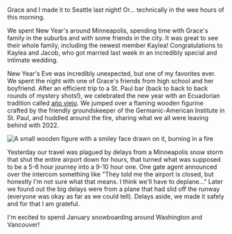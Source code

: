 #

Grace and I made it to Seattle last night! Or... technically in the wee hours of this morning.

We spent New Year's around Minneapolis, spending time with Grace's family in the suburbs and with some friends in the city. It was great to see their whole family, including the newest member Kaylea! Congratulations to Kaylea and Jacob, who got married last week in an incredibly special and intimate wedding.

New Year's Eve was incredibly unexpected, but one of my favorites ever. We spent the night with one of Grace's friends from high school and her boyfriend. After an efficient trip to a St. Paul bar (back to back to back rounds of mystery shots!), we celebrated the new year with an Ecuadorian tradition called [año viejo](http://www.mannaproject.org/ecuadorblog/2021/1/15/new-years-in-ecuador). We jumped over a flaming wooden figurine crafted by the friendly groundskeeper of the Germanic-American Institute in St. Paul, and huddled around the fire, sharing what we all were leaving behind with 2022.

![A small wooden figure with a smiley face drawn on it, burning in a fire](/blog/images/2023-01-04_ano_viejo.jpeg)

Yesterday our travel was plagued by delays from a Minneapolis snow storm that shut the entire airport down for hours, that turned what was supposed to be a 5-6 hour journey into a 9-10 hour one. One gate agent announced over the intercom something like "They told me the airport is closed, but honestly I'm not sure what that means. I think we'll have to deplane..." Later we found out the big delays were from a plane that had slid off the runway (everyone was okay as far as we could tell). Delays aside, we made it safely and for that I am grateful.

I'm excited to spend January snowboarding around Washington and Vancouver!
